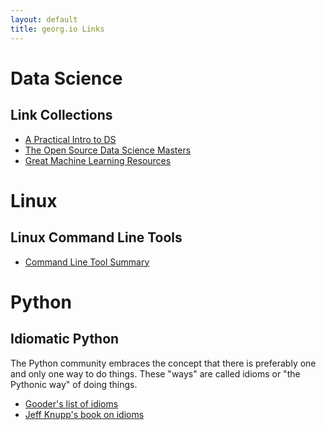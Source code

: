 ```yaml
---
layout: default
title: georg.io Links
---
```


# Data Science

## Link Collections
- [A Practical Intro to DS](http://www.zipfianacademy.com/blog/post/46864003608/a-practical-intro-to-data-science)
- [The Open Source Data Science Masters](http://datasciencemasters.org/)
- [Great Machine Learning Resources](http://wayfinder.co/pathways/5302a21dfc4065200a000004/great-machine-learning-resources)


# Linux

## Linux Command Line Tools
- [Command Line Tool Summary](http://www.tldp.org/LDP/GNU-Linux-Tools-Summary/html/GNU-Linux-Tools-Summary.html)


# Python

## Idiomatic Python

The Python community embraces the concept that there is preferably one and only one way to do things.
These "ways" are called idioms or "the Pythonic way" of doing things.

- [Gooder's list of idioms](http://python.net/~goodger/projects/pycon/2007/idiomatic/handout.html)
- [Jeff Knupp's book on idioms](http://www.jeffknupp.com/writing-idiomatic-python-ebook/)

